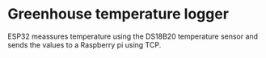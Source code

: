 # Greenhouse temperature logger
ESP32 meassures temperature using the DS18B20 temperature sensor and sends the values to a Raspberry pi
using TCP.

